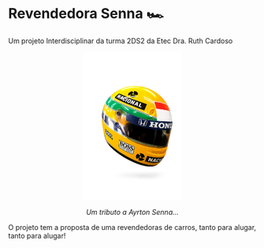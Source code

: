 # Revendedora Senna 🏎️
Um projeto Interdisciplinar da turma 2DS2 da Etec Dra. Ruth Cardoso

<center>
    <img src="assets/images/icons/capacete-senna.png" alt="" style="width: 200px;">
    <p><i>Um tributo a Ayrton Senna...</i></p>
</center>

O projeto tem a proposta de uma revendedoras de carros, tanto para alugar, tanto para alugar!